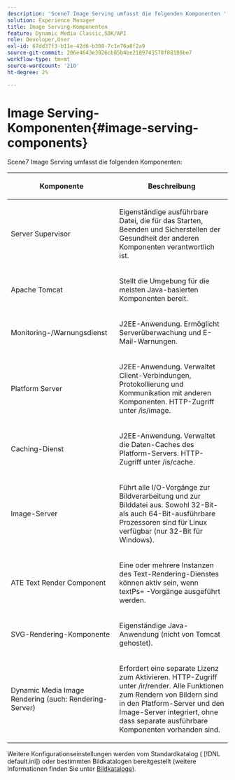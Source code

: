 ```yaml
---
description: 'Scene7 Image Serving umfasst die folgenden Komponenten '
solution: Experience Manager
title: Image Serving-Komponenten
feature: Dynamic Media Classic,SDK/API
role: Developer,User
exl-id: 67dd37f3-b11e-42d6-b308-7c1e76a8f2a9
source-git-commit: 206e4643e3926cb85b4be2189743578f88180be7
workflow-type: tm+mt
source-wordcount: '210'
ht-degree: 2%

---
```


# Image Serving-Komponenten{#image-serving-components}

Scene7 Image Serving umfasst die folgenden Komponenten:

<table id="table_534AF33FE5C4453EACAE0DF35E8E3B63"> 
 <thead> 
  <tr> 
   <th colname="col1" class="entry"> <p>Komponente </p> </th> 
   <th colname="col2" class="entry"> <p>Beschreibung </p> </th> 
  </tr>
 </thead>
 <tbody> 
  <tr> 
   <td colname="col1"> <p>Server Supervisor </p> </td> 
   <td colname="col2"> <p>Eigenständige ausführbare Datei, die für das Starten, Beenden und Sicherstellen der Gesundheit der anderen Komponenten verantwortlich ist. </p> </td> 
  </tr> 
  <tr> 
   <td colname="col1"> <p>Apache Tomcat </p> </td> 
   <td colname="col2"> <p>Stellt die Umgebung für die meisten Java-basierten Komponenten bereit. </p> </td> 
  </tr> 
  <tr> 
   <td colname="col1"> <p>Monitoring-/Warnungsdienst </p> </td> 
   <td colname="col2"> <p>J2EE-Anwendung. Ermöglicht Serverüberwachung und E-Mail-Warnungen. </p> </td> 
  </tr> 
  <tr> 
   <td colname="col1"> <p>Platform Server </p> </td> 
   <td colname="col2"> <p>J2EE-Anwendung. Verwaltet Client-Verbindungen, Protokollierung und Kommunikation mit anderen Komponenten. HTTP-Zugriff unter <span class="filepath"> /is/image</span>. </p> </td> 
  </tr> 
  <tr> 
   <td colname="col1"> <p>Caching-Dienst </p> </td> 
   <td colname="col2"> <p>J2EE-Anwendung. Verwaltet die Daten-Caches des Platform-Servers. HTTP-Zugriff unter /is/cache. </p> </td> 
  </tr> 
  <tr> 
   <td colname="col1"> <p>Image-Server </p> </td> 
   <td colname="col2"> <p>Führt alle I/O-Vorgänge zur Bildverarbeitung und zur Bilddatei aus. Sowohl 32-Bit- als auch 64-Bit-ausführbare Prozessoren sind für Linux verfügbar (nur 32-Bit für Windows). </p> </td> 
  </tr> 
  <tr> 
   <td colname="col1"> <p>ATE Text Render Component </p> </td> 
   <td colname="col2"> <p>Eine oder mehrere Instanzen des Text-Rendering-Dienstes können aktiv sein, wenn <span class="codeph"> textPs=</span> -Vorgänge ausgeführt werden. </p> </td> 
  </tr> 
  <tr> 
   <td colname="col1"> <p>SVG-Rendering-Komponente </p> </td> 
   <td colname="col2"> <p>Eigenständige Java-Anwendung (nicht von Tomcat gehostet). </p> </td> 
  </tr> 
  <tr> 
   <td colname="col1"> <p>Dynamic Media Image Rendering (auch: Rendering-Server) </p> </td> 
   <td colname="col2"> <p>Erfordert eine separate Lizenz zum Aktivieren. HTTP-Zugriff unter <span class="filepath"> /ir/render</span>. Alle Funktionen zum Rendern von Bildern sind in den Platform-Server und den Image-Server integriert, ohne dass separate ausführbare Komponenten vorhanden sind. </p> </td> 
  </tr> 
 </tbody> 
</table>

Weitere Konfigurationseinstellungen werden vom Standardkatalog ( [!DNL default.ini]) oder bestimmten Bildkatalogen bereitgestellt (weitere Informationen finden Sie unter [Bildkataloge](../../is-api/image-catalog/image-serving-api-ref/c-image-catalog-reference/c-overview/c-overview.md#concept-9ce2b6a133de45f783e95cabc5810ac3)).
